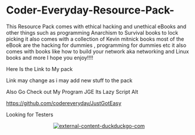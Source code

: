 # Coder-Everyday-Resource-Pack-
This Resource Pack comes with ethical hacking and unethical eBooks and other things such as programming Anarchism to Survival books to lock picking it also comes with a collection of Kevin mitnick books most of the eBook are the hacking for dummies , programming for dummies etc it also comes with books like how to build your network aka networking and Linux books and more I hope you enjoy!!!!

Here Is the Link to My pack 

Link may change as i may add new stuff to the pack 

Also Go Check out My Program JGE Its Lazy Script Alt 

https://github.com/codereveryday/JustGotEasy

Looking for Testers 




<p align="center">
<a href="https://ibb.co/qxZHv2b"><img src="https://i.ibb.co/PtS2dVB/external-content-duckduckgo-com.jpg" alt="external-content-duckduckgo-com" border="0"></a>

